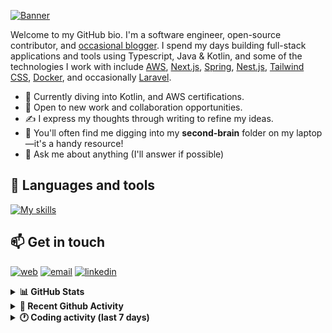 [![Banner](https://raw.githubusercontent.com/wilfriedago/wilfriedago/main/assets/1.png)][website]

Welcome to my GitHub bio. I'm a software engineer, open-source contributor, and [occasional blogger][blog]. I spend my days building full-stack applications and tools using Typescript, Java & Kotlin, and some of the technologies I work with include [AWS](https://aws.amazon.com/fr/), [Next.js](https://nextjs.org/), [Spring](https://spring.io/), [Nest.js](https://nestjs.com/), [Tailwind CSS](https://github.com/tailwindlabs/tailwindcss), [Docker](https://www.docker.com/), and occasionally [Laravel](https://laravel.com/).

- 🔭 Currently diving into Kotlin, and AWS certifications.
- 👯 Open to new work and collaboration opportunities.
- ✍️ I express my thoughts through writing to refine my ideas.
- 🧠 You'll often find me digging into my **second-brain** folder on my laptop—it's a handy resource!
- 💬 Ask me about anything (I'll answer if possible)

## 🎨 Languages and tools

[![My skills](https://skillicons.dev/icons?i=typescript,js,nodejs,nest,java,kotlin,spring,python,fastapi,django,aws,docker,vscode,idea,tailwind&perline=15)](https://wilfriedago.dev/about#skills)

## 📫 Get in touch
[![web](https://img.shields.io/badge/WEBSITE-12100E?logo=google-earth&color=282A36)][website]
[![email](https://img.shields.io/badge/MAIL-12100E?logo=mailgun&color=282A36)][mail]
[![linkedin](https://img.shields.io/badge/LINKEDIN-12100E?logo=linkedin&color=282A36)][linkedin]


<details>
  <summary><b>📊 GitHub Stats</b></summary>
	<br/>
	<p align="left">
		<img width="49.5%" src="https://github-readme-stats.vercel.app/api?username=wilfriedago&show_icons=true&count_private=true&title_color=10b981&icon_color=10b981&theme=react&hide_border=true&rank_icon=github" />
		<img width="49.5%" src="https://streak-stats.demolab.com/?user=wilfriedago&hide_border=true&theme=react&ring=10b981&fire=fff&currStreakNum=fff&sideLabels=10b981&currStreakLabel=10b981&sideNums=fff" />
	</p>
</details>

<details>
  <summary><b>📅 Recent Github Activity</b></summary>
	<br>

<!--RECENT_ACTIVITY:last_update-->
Last Updated: Wednesday, November 27th, 2024, 4:18:34 AM
<!--RECENT_ACTIVITY:last_update_end-->

<!--RECENT_ACTIVITY:start-->
1. ⭐ Starred [kuchin/awesome-cto](https://github.com/kuchin/awesome-cto)<br>
2. 🔱 Forked [wilfriedago/jetpack-compose-samples](https://github.com/wilfriedago/jetpack-compose-samples) from [android/compose-samples](https://github.com/android/compose-samples)<br>
3. ⭐ Starred [android/compose-samples](https://github.com/android/compose-samples)<br>
4. 💬 Commented on [#258](https://github.com/zce/velite/issues/258#issuecomment-2491913934) in [zce/velite](https://github.com/zce/velite)<br>
5. ❗️ Opened issue [#258](https://github.com/zce/velite/issues/258) in [zce/velite](https://github.com/zce/velite)<br>
<!--RECENT_ACTIVITY:end-->
</details>

<details>
  <summary><b>🕐 Coding activity (last 7 days)</b></summary>
	<br>

<!--START_SECTION:waka-->

```python
Total Time: 30 hrs 26 mins

SQL               9 hrs 31 mins   ███████▓░░░░░░░░░░░░░░░░░   30.58 %
TypeScript        7 hrs 45 mins   ██████▒░░░░░░░░░░░░░░░░░░   24.93 %
Java              2 hrs 45 mins   ██▒░░░░░░░░░░░░░░░░░░░░░░   08.84 %
TeX               2 hrs 12 mins   █▓░░░░░░░░░░░░░░░░░░░░░░░   07.09 %
C                 58 mins         ▓░░░░░░░░░░░░░░░░░░░░░░░░   03.13 %
Other             41 mins         ▓░░░░░░░░░░░░░░░░░░░░░░░░   02.23 %
```

<!--END_SECTION:waka-->
</details>

[website]: https://wilfriedago.dev
[linkedin]: https://linkedin.com/in/wilfriedago
[blog]: https://wilfriedago.dev/blog
[mail]: mailto:me@wilfriedago.dev
